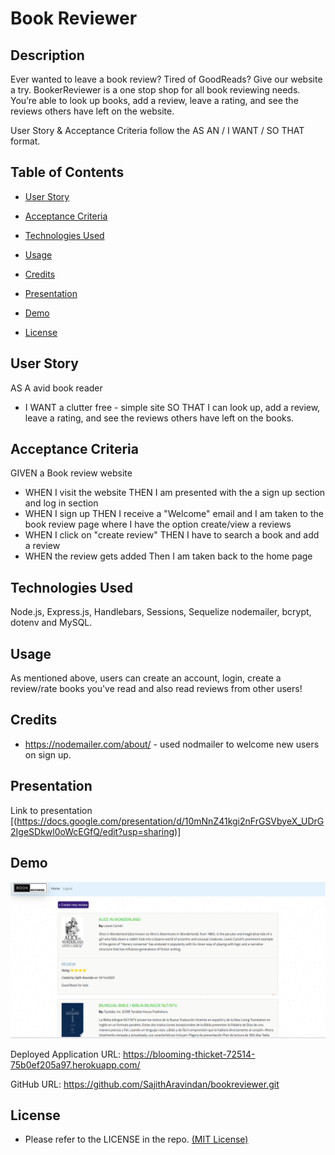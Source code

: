 # Book Reviewer

## Description

Ever wanted to leave a book review? Tired of GoodReads? Give our website a try. BookerReviewer is a one stop shop for all book reviewing needs. You’re able to look up books, add a review, leave a rating, and see the reviews others have left on the website.

User Story & Acceptance Criteria follow the AS AN / I WANT / SO THAT format.

## Table of Contents

* [User Story](#user-story) 
  
* [Acceptance Criteria](#acceptance-criteria)
  
* [Technologies Used](#technologies-used)  

* [Usage](#usage)

* [Credits](#credits)

* [Presentation](#presentation) 

* [Demo](#demo) 

* [License](#license) 



## User Story

AS A avid book reader 

* I WANT a clutter free - simple site
    SO THAT I can look up, add a review, leave a rating, and see the reviews others have left on the books.

## Acceptance Criteria

GIVEN a Book review website

* WHEN I visit the website 
    THEN I am presented with the a sign up section and log in section 
* WHEN I sign up
    THEN I receive a "Welcome" email and I am taken to the book review page where I have the option create/view a reviews
* WHEN I click on "create review" 
    THEN I have to search a book and add a review
* WHEN the review gets added
    Then I am taken back to the home page


## Technologies Used

Node.js, Express.js, Handlebars, Sessions, Sequelize nodemailer, bcrypt, dotenv and MySQL.


## Usage

As mentioned above, users can create an account, login, create a review/rate books you've read and also read reviews from other users!


## Credits

- https://nodemailer.com/about/ - used nodmailer to welcome new users on sign up.


## Presentation

Link to presentation [(https://docs.google.com/presentation/d/10mNnZ41kgi2nFrGSVbyeX_UDrG2IgeSDkwl0oWcEGfQ/edit?usp=sharing)]


## Demo

<img src='/public/imgs/demo.png'>

Deployed Application URL: https://blooming-thicket-72514-75b0ef205a97.herokuapp.com/

GitHub URL: https://github.com/SajithAravindan/bookreviewer.git

## License

* Please refer to the LICENSE in the repo. <a href="https://github.com/SajithAravindan/E-commerce_APP/blob/main/LICENSE">(MIT License)</a>


